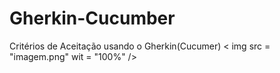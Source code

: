 # Gherkin-Cucumber
Critérios de Aceitação usando o Gherkin(Cucumer)
< img  src = "imagem.png" wit = "100%" />
